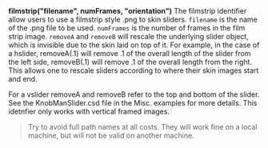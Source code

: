 <a name="filmstrip"><h3 style="padding-top: 40px; margin-top: 40px;"></h3></a>
**filmstrip("filename", numFrames, "orientation")** The filmstrip identifier allow users to use a filmstrip style .png to skin sliders. `filename` is the name of the .png file to be used. `numFrames` is the number of frames in the film strip image. `removeA` and `removeB` will rescale the underlying slider object, which is invisible due to the skin laid on top of it. For example, in the case of a hslider, removeA(.1) will remove .1 of the overall length of the slider from the left side, removeB(.1) will remove .1 of the overall length from the right. This allows one to rescale sliders according to where their skin images start and end.

For a vslider removeA and removeB refer to the top and bottom of the slider. See the KnobManSlider.csd file in the Misc. examples for more details. This idetnfier only works with vertical framed images.

>Try to avoid full path names at all costs. They will work fine on a local machine, but will not be valid on another machine.

